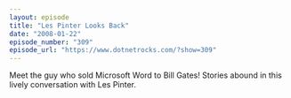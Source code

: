```yaml
---
layout: episode
title: "Les Pinter Looks Back"
date: "2008-01-22"
episode_number: "309"
episode_url: "https://www.dotnetrocks.com/?show=309"
---
```


Meet the guy who sold Microsoft Word to Bill Gates! Stories abound in this lively conversation with Les Pinter.
